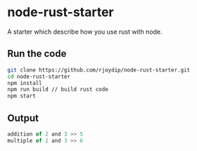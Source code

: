 # node-rust-starter

A starter which describe how you use rust with node.

## Run the code

```bash
git clone https://github.com/rjoydip/node-rust-starter.git
cd node-rust-starter
npm install
npm run build // build rust code
npm start
```

## Output

```js
addition of 2 and 3 >> 5
multiple of 2 and 3 >> 6
```
